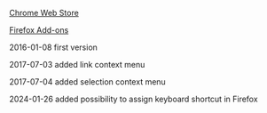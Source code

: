 [Chrome Web Store](https://chrome.google.com/webstore/detail/mark-selected-links-as-vi/pmoldfbmipffdecleeffgfcoahobhkpp)

[Firefox Add-ons](https://addons.mozilla.org/en-US/firefox/addon/mark-selected-links-as-visited/)


2016-01-08
first version


2017-07-03
added link context menu


2017-07-04
added selection context menu


2024-01-26
added possibility to assign keyboard shortcut in Firefox
